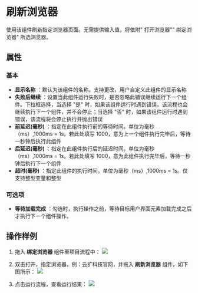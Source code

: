 # 刷新浏览器

使用该组件刷新指定浏览器页面。无需提供输入值，将依附&quot; 打开浏览器&quot;&quot; 绑定浏览器&quot; 所选浏览器。

## 属性

### 基本

- **显示名称** ：默认为该组件的名称。支持更改，用户自定义此组件的显示名称
- **失败后继续** ：设置当此组件运行失败时，是否忽略此错误继续运行下一个组件。下拉框选择，当选择 "是" 时，如果该组件运行时遇到错误，该流程也会继续执行下一个组件，并不会停止；当选择 "否" 时，如果该组件运行时遇到错误，该流程将会停止执行并抛出错误
- **前延迟(毫秒)** ：指定在此组件执行前的等待时间。单位为毫秒（ms）,1000ms = 1s。若此处填写 1000，意为上一个组件执行完毕后，等待一秒钟后执行此组件
- **后延迟(毫秒)** ：指定在此组件执行后的延迟时间。单位为毫秒（ms）,1000ms = 1s。若此处填写 1000，意为此组件执行完毕后，等待一秒钟后执行下一个组件
- **超时(毫秒)** ：指定此组件的执行时间。单位为毫秒（ms）,1000ms = 1s。仅支持整型变量和整型

### 可选项

- **等待加载完成** ：勾选时，执行操作之前，等待目标用户界面元素加载完成之后才执行下一个组件操作。

## 操作样例

1. 拖入 **绑定浏览器** 组件至项目流程中：
![](https://docimages.blob.core.chinacloudapi.cn/images/Activities/AttacBrowser20201221.png)

2. 双击打开，指定浏览器，例：云扩科技官网，并拖入 **刷新浏览器** 组件，如下图所示：
![](https://docimages.blob.core.chinacloudapi.cn/images/Activities/RefreshBrowser20201221.png)

3. 点击运行流程，查看运行结果：
![](https://docimages.blob.core.chinacloudapi.cn/images/Activities/RefreshBrowser2020122102.png)
